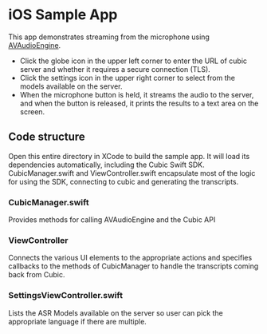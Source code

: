 # iOS Sample App

This app demonstrates streaming from the microphone using [AVAudioEngine](https://developer.apple.com/documentation/avfoundation/avaudioengine).
* Click the globe icon in the upper left corner to enter the URL of cubic server and whether it requires a secure connection (TLS).
* Click the settings icon in the upper right corner to select from the models available on the server.
* When the microphone button is held, it streams the audio to the server, and when the button is released, it prints the results to a text area on the screen. 

## Code structure
Open this entire directory in XCode to build the sample app.  It will load its dependencies automatically, including the Cubic Swift SDK.
CubicManager.swift and ViewController.swift encapsulate most of the logic for using the SDK, connecting to cubic and generating the transcripts.

### CubicManager.swift
Provides methods for calling AVAudioEngine and the Cubic API

### ViewController
Connects the various UI elements to the appropriate actions and specifies callbacks to the methods of CubicManager to handle the transcripts coming back from Cubic.

### SettingsViewController.swift
Lists the ASR Models available on the server so user can pick the  appropriate language if there are multiple.

